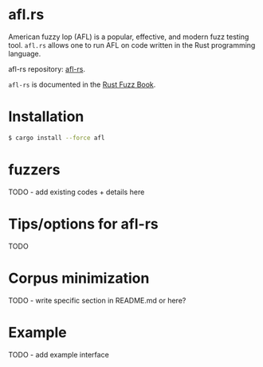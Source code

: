 # afl.rs

American fuzzy lop (AFL) is a popular, effective, and modern fuzz testing tool. `afl.rs` allows one to run AFL on code written in the Rust programming language.

afl-rs repository: [afl-rs](https://github.com/rust-fuzz/afl.rs).

`afl-rs` is documented in the [Rust Fuzz Book](https://rust-fuzz.github.io/book/afl.html).

# Installation

```sh
$ cargo install --force afl
```

# fuzzers

TODO - add existing codes + details here

# Tips/options for afl-rs

TODO

# Corpus minimization

TODO - write specific section in README.md or here?

# Example

TODO - add example interface